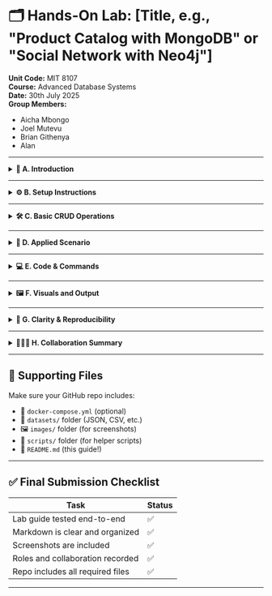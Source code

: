 # 🗂️ Hands-On Lab: [Title, e.g., "Product Catalog with MongoDB" or "Social Network with Neo4j"]

**Unit Code:** MIT 8107  
**Course:** Advanced Database Systems  
**Date:** 30th July 2025  
**Group Members:**  
- Aicha Mbongo 
- Joel Mutevu 
- Brian Githenya 
- Alan 

---

<details>
<summary><strong>📘 A. Introduction</strong></summary>

Briefly introduce your chosen NoSQL data model. Include:

- What it is
- Why you chose it
- Its advantages over other models

</details>

---

<details>
<summary><strong>⚙️ B. Setup Instructions</strong></summary>

Use Docker for consistency and reproducibility.

## Prerequisites
- [Docker](https://docs.docker.com/get-docker/) installed on your machine

## 1. Install and Run Neo4j with Docker

1. Ensure Docker is running.
2. In the project directory, start Neo4j with:
   ```sh
   docker-compose up -d
   ```
   This uses the configuration in `docker-compose.yml` (Neo4j version 5.15).

## 2. Verify Neo4j Instance
- Open your browser and go to [http://localhost:7474](http://localhost:7474)
- Login with:
  - **Username:** neo4j
  - **Password:** 5trathm0re
- You should see the Neo4j Browser interface.

## 3. Connect to Neo4j (CLI/GUI)

### Web GUI (Neo4j Browser)
- Visit [http://localhost:7474](http://localhost:7474)
- Use the credentials above.

### CLI (cypher-shell)
- Install [cypher-shell](https://neo4j.com/docs/cypher-shell/current/)
- Connect with:
  ```sh
  cypher-shell -u neo4j -p 5trathm0re -a bolt://localhost:7687
  ```

# Option 2: Neo4j Docker Setup with PowerShell CLI



## Overview



This guide demonstrates how to set up Neo4j using Docker and connect to it via the Cypher shell using PowerShell CLI. This approach eliminates the need for authentication setup, making it ideal for development and testing environments.



## Prerequisites



- Docker installed and running on your system

- PowerShell terminal access

- Internet connection for downloading the Neo4j Docker image



## Setup Process



### Step 1: Run Neo4j Container



Execute the following Docker command to create and start a Neo4j container:



```powershell

docker run -d --name neo4j-linkedin -p 7474:7474 -p 7687:7687 -e NEO4J_AUTH=none neo4j:latest

```



#### Command Breakdown



- `docker run -d` - Runs the container in detached mode (background)

- `--name neo4j-linkedin` - Assigns a custom name to the container

- `-p 7474:7474` - Maps port 7474 for Neo4j Browser interface

- `-p 7687:7687` - Maps port 7687 for Bolt protocol connections

- `-e NEO4J_AUTH=none` - Disables authentication for easier development access

- `neo4j:latest` - Uses the latest Neo4j Docker image



### Step 2: Connect to Cypher Shell



Once the container is running, connect to the interactive Cypher shell:



```powershell

docker exec -it neo4j-linkedin cypher-shell

```



#### Command Breakdown



- `docker exec -it` - Executes an interactive command in the running container

- `neo4j-linkedin` - The name of our Neo4j container

- `cypher-shell` - The Neo4j command-line interface for executing Cypher queries



## Expected Output



### Docker Run Output

```

Unable to find image 'neo4j:latest' locally

latest: Pulling from library/neo4j

4f4fb700ef54: Pull complete

9f509846040c: Pull complete

605e668a097d: Pull complete

1337db2d4a82: Pull complete

ccaf924377f9: Pull complete

a21899da51b5: Pull complete

```



### Cypher Shell Connection

```

Connected to Neo4j using Bolt protocol version 5.8 at neo4j://localhost:7687.

Type :help for a list of available commands or :exit

neo4j@neo4j>

```



## 4. Troubleshooting
- **Port in use:** Make sure ports 7474 and 7687 are free or change them in `docker-compose.yml`.
- **Docker not running:** Start Docker Desktop or your Docker service.
- **Password issues:** To reset, stop containers, delete the `neo4j_data` volume, and restart:
  ```sh
  docker-compose down -v
  docker-compose up -d
  ```
- **Data persistence:** Data is stored in Docker volumes (`neo4j_data`).

## 5. Environment Management
- **Start Neo4j:**
  ```sh
  docker-compose up -d
  ```
- **Stop Neo4j:**
  ```sh
  docker-compose down
  ```
- **Remove all data:**
  ```sh
  docker-compose down -v
  ```

---
For further help, consult the [Neo4j Docker documentation](https://neo4j.com/docs/operations-manual/current/installation/docker/).

</details>

---

<details>
<summary><strong>🛠️ C. Basic CRUD Operations</strong></summary>

Demonstrate how to connect and run basic CRUD operations:

- **Create** (e.g., `insertOne`)
- **Read** (e.g., `find`)
- **Update** (e.g., `updateOne`)
- **Delete** (e.g., `deleteOne`)

Use context-specific examples like:

- MongoDB → Product catalog
- Neo4j → Friend relationships

```js
// MongoDB Insert Example
db.products.insertOne({
  name: "Laptop",
  price: 999,
  category: "Electronics"
});
```

Explain each command and expected result.

</details>

---

<details>
<summary><strong>🧩 D. Applied Scenario</strong></summary>

Describe a real-life scenario where your chosen model is useful. Include:

- A brief background of the problem
- Why the data model fits
- Sample data (structure and content)
- Example queries with output

</details>

---

<details>
<summary><strong>💻 E. Code & Commands</strong></summary>

All commands used must be:

- Clearly annotated
- Grouped by function (setup, insert, read, etc.)
- Tested and verified

```bash
# Example: Create a collection
db.createCollection("products")
```

Add comments above each command explaining its role.

</details>

---

<details>
<summary><strong>🖼️ F. Visuals and Output</strong></summary>

Screenshots are required for:

- Docker container running
- Terminal/CLI or GUI in action
- Before/after of CRUD operations
- UI dashboards (if any, like Neo4j browser, Mongo Express)

Embed images like this:

```markdown
![MongoDB running in Docker](images/mongo-docker.png)
```

Organize visuals in an `images/` folder.

</details>

---

<details>
<summary><strong>🧪 G. Clarity & Reproducibility</strong></summary>

Ensure:

- Steps can be followed from scratch
- No assumptions are made about prior setup
- All external dependencies are listed
- Version numbers are locked

> 🧼 Bonus Tip: Test the full setup on a new machine or VM.

</details>

---

<details>
<summary><strong>🧑‍🤝‍🧑 H. Collaboration Summary</strong></summary>

| Member Name | Main Contribution                          | Detailed Responsibilities                                                                                                                                                                       |
|-------------|--------------------------------------------|-------------------------------------------------------------------------------------------------------------------------------------------------------------------------------------------------|
|Group member 1| Docker setup, environment configuration    | Set up Docker container or direct installation; ensure database instance runs correctly. This is critical to provide the environment for all other tasks.                                       |
|Group member 2| CRUD operations implementation and scripting| Write and test Create, Read, Update, Delete operations scripts and commands. This depends on the environment being ready.                                                                       |
| Aicha    | Scenario design and screenshots collection | Design the realistic scenario use case and take screenshots of outputs and interface to illustrate steps clearly.                                                                               |
| Group member 4 | Dataset creation and query optimization    | Develop sample datasets used for CRUD demos, optimize queries, and verify performance and correctness. Supports CRUD and scenario tasks.                                                        |

Each member must contribute meaningfully and be listed here.

</details>

---

## 📁 Supporting Files

Make sure your GitHub repo includes:

- 🐳 `docker-compose.yml` (optional)
- 📂 `datasets/` folder (JSON, CSV, etc.)
- 🖼️ `images/` folder (for screenshots)
- 🧾 `scripts/` folder (for helper scripts)
- 📄 `README.md` (this guide!)

---

## ✅ Final Submission Checklist

| Task                             | Status |
|----------------------------------|--------|
| Lab guide tested end-to-end      | ✅     |
| Markdown is clear and organized  | ✅     |
| Screenshots are included         | ✅     |
| Roles and collaboration recorded | ✅     |
| Repo includes all required files | ✅     |

---


